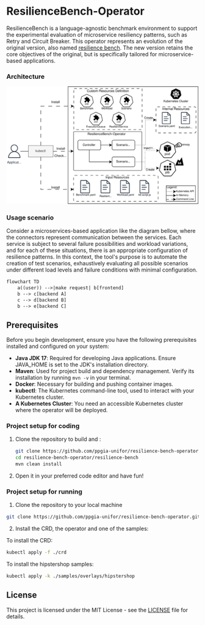 # ResilienceBench-Operator


ResilienceBench is a language-agnostic benchmark environment to support the experimental evaluation of microservice resiliency patterns, such as Retry and Circuit Breaker. This operator represents an evolution of the original version, also named [resilience bench](https://github.com/ppgia-unifor/resilience-bench). The new version retains the core objectives of the original, but is specifically tailored for microservice-based applications.

### Architecture

![Architecture representation](./resiliencebench-operator-latest.svg)

### Usage scenario

Consider a microservices-based application like the diagram bellow, where the connectors represent communication between the services. Each service is subject to several failure possibilities and workload variations, and for each of these situations, there is an appropriate configuration of resilience patterns. In this context, the tool's purpose is to automate the creation of test scenarios, exhaustively evaluating all possible scenarios under different load levels and failure conditions with minimal configuration.

```mermaid
flowchart TD
    a((user)) -->|make request| b[frontend]
    b --> c[backend A]
    c --> d[backend B]
    b --> e[backend C]
```

## Prerequisites

Before you begin development, ensure you have the following prerequisites installed and configured on your system:

- **Java JDK 17**: Required for developing Java applications. Ensure JAVA_HOME is set to the JDK's installation directory.
- **Maven**: Used for project build and dependency management. Verify its installation by running `mvn -v` in your terminal.
- **Docker**: Necessary for building and pushing container images.
- **kubectl**: The Kubernetes command-line tool, used to interact with your Kubernetes cluster.
- **A Kubernetes Cluster**: You need an accessible Kubernetes cluster where the operator will be deployed.


### Project setup for coding

1. Clone the repository to build and :

   ```bash
   git clone https://github.com/ppgia-unifor/resilience-bench-operator.git
   cd resilience-bench-operator/resilience-bench
   mvn clean install
   ```

2. Open it in your preferred code editor and have fun!

### Project setup for running

1. Clone the repository to your local machine

```bash
git clone https://github.com/ppgia-unifor/resilience-bench-operator.git
```

2. Install the CRD, the operator and one of the samples:

To install the CRD:

```bash
kubectl apply -f ./crd
```

To install the hipstershop samples:

```bash
kubectl apply -k ./samples/overlays/hipstershop
```

## License

This project is licensed under the MIT License - see the [LICENSE](license.md) file for details.
